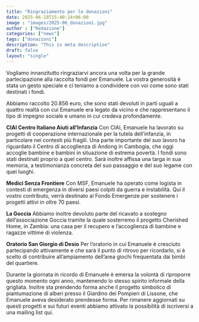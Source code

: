 ```yaml
---
title: "Ringraziamento per le donazioni"
date: 2025-06-18T15:40:24+06:00
image : "images/2025-06_donazioni.jpg"
author : ["Redazione"]
categories: ["news"]
tags: ["donazioni"]
description: "This is meta description"
draft: false
layout: "single"
---
```



Vogliamo innanzitutto ringraziarvi ancora una volta per la grande partecipazione alla raccolta fondi per Emanuele. La vostra generosità è stata un gesto speciale e ci teniamo a condividere con voi come sono stati destinati i fondi.

Abbiamo raccolto 20.856 euro, che sono stati devoluti in parti uguali a quattro realtà con cui Emanuele era legato da vicino e che rappresentano il tipo di impegno sociale e umano in cui credeva profondamente.

**CIAI  Centro Italiano Aiuti all’Infanzia**
Con CIAI, Emanuele ha lavorato su progetti di cooperazione internazionale per la tutela dell’infanzia, in particolare nei contesti più fragili.
Una parte importante del suo lavoro ha riguardato il Centro di accoglienza di Andong in Cambogia, che oggi accoglie bambine e bambini in situazione di estrema povertà.
I fondi sono stati destinati proprio a quel centro. Sarà inoltre affissa una targa in sua memoria, a testimonianza concreta del suo passaggio e del suo legame con quei luoghi.

**Medici Senza Frontiere**
Con MSF, Emanuele ha operato come logista in contesti di emergenza in diversi paesi colpiti da guerra e instabilità.
Qui il vostro contributo, verrà destinato al Fondo Emergenze per sostenere i progetti attivi in oltre 70 paesi.

**La Goccia**
Abbiamo inoltre devoluto parte del ricavato a sostegno dell’associazione Goccia tramite la quale sosterremo il progetto Cherished Home, in Zambia: una casa per il recupero e l’accoglienza di bambine e ragazze vittime di violenza.

**Oratorio San Giorgio di Desio**
Per l’oratorio in cui Emanuele è cresciuto partecipando attivamente e che sarà il punto di ritrovo per ricordarlo, si è scelto di contribuire all’ampiamento dell’area giochi frequentata dai bimbi del quartiere.

Durante la giornata in ricordo di Emanuele è emersa la volontà di riproporre questo momento ogni anno, mantenendo lo stesso spirito informale della grigliata.
Inoltre sta prendendo forma anche il progetto simbolico di piantumazione di alberi presso il Giardino dei Pompieri di Lissone, che Emanuele aveva desiderato prendesse forma.
Per rimanere aggiornati su questi progetti e sui futuri eventi abbiamo attivato la possibilità di iscriversi a una mailing list qui.